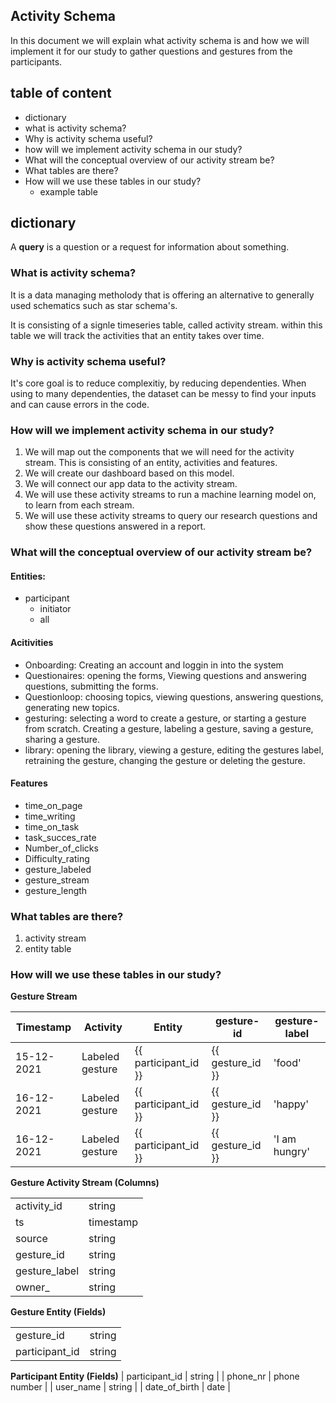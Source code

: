 ## Activity Schema
In this document we will explain what activity schema is and how we will implement it for our study to gather questions and gestures from the participants.

## table of content
- dictionary
- what is activity schema?
- Why is activity schema useful?
- how will we implement activity schema in our study?
- What will the conceptual overview of our activity stream be?
- What tables are there?
- How will we use these tables in our study?
	- example table
    
## dictionary
A **query** is a question or a request for information about something.


### What is activity schema?
It is a data managing metholody that is offering an alternative to generally used schematics such as star schema's.

It is consisting of a signle timeseries table, called activity stream.
within this table we will track the activities that an entity takes over time.

### Why is activity schema useful?
It's core goal is to reduce complexitiy, by reducing dependenties.
When using to many dependenties, the dataset can be messy to find your inputs and can cause errors in the code.

### How will we implement activity schema in our study?
1. We will map out the components that we will need for the activity stream. This is consisting of an entity, activities and features.
2. We will create our dashboard based on this model.
3. We will connect our app data to the activity stream.
4. We will use these activity streams to run a machine learning model on, to learn from each stream.
5. We will use these activity streams to query our research questions and show these questions answered in a report.


### What will the conceptual overview of our activity stream be?
#### Entities:
- participant
	- initiator
    - all
#### Acitivities
- Onboarding: Creating an account and loggin in into the system
- Questionaires: opening the forms, Viewing questions and answering questions, submitting the forms.
- Questionloop: choosing topics, viewing questions, answering questions, generating new topics.
- gesturing: selecting a word to create a gesture, or starting a gesture from scratch. Creating a gesture, labeling a gesture, saving a gesture, sharing a gesture.
- library: opening the library, viewing a gesture, editing the gestures label, retraining the gesture, changing the gesture or deleting the gesture.

#### Features
- time_on_page
- time_writing
- time_on_task
- task_succes_rate
- Number_of_clicks
- Difficulty_rating
- gesture_labeled
- gesture_stream
- gesture_length



### What tables are there?
1. activity stream
2. entity table

### How will we use these tables in our study?

__Gesture Stream__

| Timestamp  | Activity         | Entity 	           | gesture-id        | gesture-label
|----------  |----------------- | -----------          | -------------     | ------------
| 15-12-2021 | Labeled gesture  | {{ participant_id }} | {{ gesture_id }}  | 'food' 
| 16-12-2021 | Labeled gesture  | {{ participant_id }} | {{ gesture_id }}  | 'happy'
| 16-12-2021 | Labeled gesture  | {{ participant_id }} | {{ gesture_id }}  | 'I am hungry'


__Gesture Activity Stream (Columns)__

|                |              |
|----------------|--------------|
| activity_id	 | string	    |
| ts	         | timestamp	|
| source	     | string	    |
| gesture_id	 | string	    |
| gesture_label	 | string	    |
| owner_    	 | string	    |


__Gesture Entity (Fields)__

|                |               |
|----------------|---------------|
| gesture_id	 | string	     |
| participant_id | string        |


__Participant Entity (Fields)__
| participant_id | string        |
| phone_nr       | phone number  |
| user_name		 | string	     |
| date_of_birth  | date	         |
